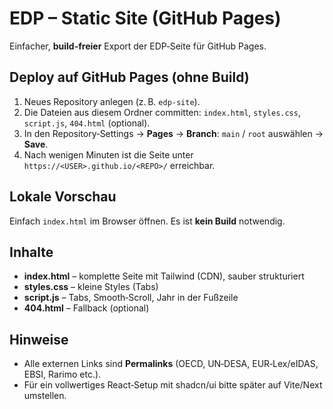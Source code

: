 # EDP – Static Site (GitHub Pages)

Einfacher, **build-freier** Export der EDP‑Seite für GitHub Pages.

## Deploy auf GitHub Pages (ohne Build)

1. Neues Repository anlegen (z. B. `edp-site`).
2. Die Dateien aus diesem Ordner committen: `index.html`, `styles.css`, `script.js`, `404.html` (optional).
3. In den Repository‑Settings → **Pages** → **Branch**: `main` / `root` auswählen → **Save**.
4. Nach wenigen Minuten ist die Seite unter `https://<USER>.github.io/<REPO>/` erreichbar.

## Lokale Vorschau

Einfach `index.html` im Browser öffnen. Es ist **kein Build** notwendig.

## Inhalte

- **index.html** – komplette Seite mit Tailwind (CDN), sauber strukturiert
- **styles.css** – kleine Styles (Tabs)
- **script.js** – Tabs, Smooth‑Scroll, Jahr in der Fußzeile
- **404.html** – Fallback (optional)

## Hinweise

- Alle externen Links sind **Permalinks** (OECD, UN‑DESA, EUR‑Lex/eIDAS, EBSI, Rarimo etc.).
- Für ein vollwertiges React‑Setup mit shadcn/ui bitte später auf Vite/Next umstellen.

